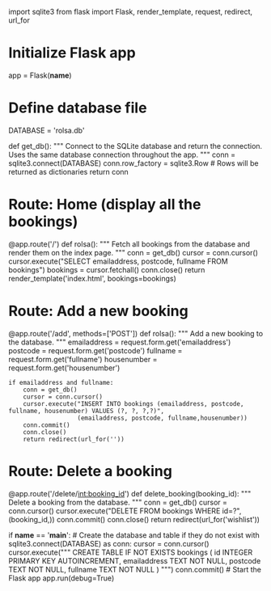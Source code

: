 import sqlite3
from flask import Flask, render_template, request, redirect, url_for

# Initialize Flask app
app = Flask(__name__)

# Define database file
DATABASE = 'rolsa.db'

def get_db():
    """
    Connect to the SQLite database and return the connection.
    Uses the same database connection throughout the app.
    """
    conn = sqlite3.connect(DATABASE)
    conn.row_factory = sqlite3.Row  # Rows will be returned as dictionaries
    return conn

# Route: Home (display all the bookings)
@app.route('/')
def rolsa():
    """
    Fetch all bookings from the database and render them on the index page.
    """
    conn = get_db()
    cursor = conn.cursor()
    cursor.execute("SELECT emailaddress, postcode, fullname FROM bookings")
    bookings = cursor.fetchall()
    conn.close()
    return render_template('index.html', bookings=bookings)

# Route: Add a new booking
@app.route('/add', methods=['POST'])
def rolsa():
    """
    Add a new booking to the database.
    """
    emailaddress = request.form.get('emailaddress')
    postcode = request.form.get('postcode')
    fullname = request.form.get('fullname')
    housenumber = request.form.get('housenumber')

    if emailaddress and fullname:
        conn = get_db()
        cursor = conn.cursor()
        cursor.execute("INSERT INTO bookings (emailaddress, postcode, fullname, housenumber) VALUES (?, ?, ?,?)",
                       (emailaddress, postcode, fullname,housenumber))
        conn.commit()
        conn.close()
        return redirect(url_for(''))

# Route: Delete a booking
@app.route('/delete/<int:booking_id>')
def delete_booking(booking_id):
    """
    Delete a booking from the database.
    """
    conn = get_db()
    cursor = conn.cursor()
    cursor.execute("DELETE FROM bookings WHERE id=?", (booking_id,))
    conn.commit()
    conn.close()
    return redirect(url_for('wishlist'))

if __name__ == '__main__':
    # Create the database and table if they do not exist
    with sqlite3.connect(DATABASE) as conn:
        cursor = conn.cursor()
        cursor.execute("""
            CREATE TABLE IF NOT EXISTS bookings (
                id INTEGER PRIMARY KEY AUTOINCREMENT,
                emailaddress TEXT NOT NULL,
                postcode TEXT NOT NULL,
                fullname TEXT NOT NULL
            )
        """)
        conn.commit()
    # Start the Flask app
    app.run(debug=True)
